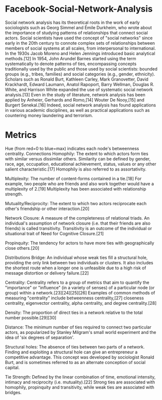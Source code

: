 # Facebook-Social-Network-Analysis

Social network analysis has its theoretical roots in the work of early sociologists such as Georg Simmel and Émile Durkheim, who wrote about the importance of studying patterns of relationships that connect social actors. Social scientists have used the concept of "social networks" since early in the 20th century to connote complex sets of relationships between members of social systems at all scales, from interpersonal to international. In the 1930s Jacob Moreno and Helen Jennings introduced basic analytical methods.[12] In 1954, John Arundel Barnes started using the term systematically to denote patterns of ties, encompassing concepts traditionally used by the public and those used by social scientists: bounded groups (e.g., tribes, families) and social categories (e.g., gender, ethnicity). Scholars such as Ronald Burt, Kathleen Carley, Mark Granovetter, David Krackhardt, Edward Laumann, Anatol Rapoport, Barry Wellman, Douglas R. White, and Harrison White expanded the use of systematic social network analysis.[13] Even in the study of literature, network analysis has been applied by Anheier, Gerhards and Romo,[14] Wouter De Nooy,[15] and Burgert Senekal.[16] Indeed, social network analysis has found applications in various academic disciplines, as well as practical applications such as countering money laundering and terrorism.

# Metrics

Hue (from red=0 to blue=max) indicates each node's betweenness centrality.
Connections
Homophily: The extent to which actors form ties with similar versus dissimilar others. Similarity can be defined by gender, race, age, occupation, educational achievement, status, values or any other salient characteristic.[17] Homophily is also referred to as assortativity.

Multiplexity: The number of content-forms contained in a tie.[18] For example, two people who are friends and also work together would have a multiplexity of 2.[19] Multiplexity has been associated with relationship strength.

Mutuality/Reciprocity: The extent to which two actors reciprocate each other's friendship or other interaction.[20]

Network Closure: A measure of the completeness of relational triads. An individual's assumption of network closure (i.e. that their friends are also friends) is called transitivity. Transitivity is an outcome of the individual or situational trait of Need for Cognitive Closure.[21]

Propinquity: The tendency for actors to have more ties with geographically close others.[20]

Distributions
Bridge: An individual whose weak ties fill a structural hole, providing the only link between two individuals or clusters. It also includes the shortest route when a longer one is unfeasible due to a high risk of message distortion or delivery failure.[22]

Centrality: Centrality refers to a group of metrics that aim to quantify the "importance" or "influence" (in a variety of senses) of a particular node (or group) within a network.[23][24][25][26] Examples of common methods of measuring "centrality" include betweenness centrality,[27] closeness centrality, eigenvector centrality, alpha centrality, and degree centrality.[28]

Density: The proportion of direct ties in a network relative to the total number possible.[29][30]

Distance: The minimum number of ties required to connect two particular actors, as popularized by Stanley Milgram's small world experiment and the idea of 'six degrees of separation'.

Structural holes: The absence of ties between two parts of a network. Finding and exploiting a structural hole can give an entrepreneur a competitive advantage. This concept was developed by sociologist Ronald Burt, and is sometimes referred to as an alternate conception of social capital.

Tie Strength: Defined by the linear combination of time, emotional intensity, intimacy and reciprocity (i.e. mutuality).[22] Strong ties are associated with homophily, propinquity and transitivity, while weak ties are associated with bridges.
